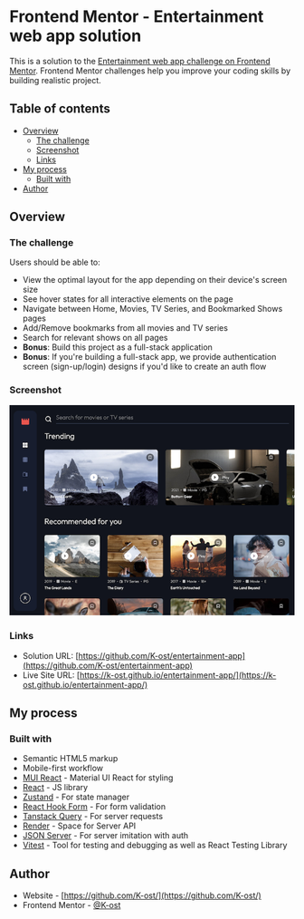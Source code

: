 # Frontend Mentor - Entertainment web app solution

This is a solution to the [Entertainment web app challenge on Frontend Mentor](https://www.frontendmentor.io/challenges/entertainment-web-app-J-UhgAW1X). Frontend Mentor challenges help you improve your coding skills by building realistic project.

## Table of contents

- [Overview](#overview)
  - [The challenge](#the-challenge)
  - [Screenshot](#screenshot)
  - [Links](#links)
- [My process](#my-process)
  - [Built with](#built-with)
- [Author](#author)

## Overview

### The challenge

Users should be able to:

- View the optimal layout for the app depending on their device's screen size
- See hover states for all interactive elements on the page
- Navigate between Home, Movies, TV Series, and Bookmarked Shows pages
- Add/Remove bookmarks from all movies and TV series
- Search for relevant shows on all pages
- **Bonus**: Build this project as a full-stack application
- **Bonus**: If you're building a full-stack app, we provide authentication screen (sign-up/login) designs if you'd like to create an auth flow

### Screenshot

![](./screenshot.jpg)

### Links

- Solution URL: [https://github.com/K-ost/entertainment-app](https://github.com/K-ost/entertainment-app)
- Live Site URL: [https://k-ost.github.io/entertainment-app/](https://k-ost.github.io/entertainment-app/)

## My process

### Built with

- Semantic HTML5 markup
- Mobile-first workflow
- [MUI React](https://mui.com/) - Material UI React for styling
- [React](https://reactjs.org/) - JS library
- [Zustand](https://zustand-demo.pmnd.rs/) - For state manager
- [React Hook Form](https://react-hook-form.com/) - For form validation
- [Tanstack Query](https://tanstack.com/query/latest) - For server requests
- [Render](https://render.com/) - Space for Server API
- [JSON Server](https://www.npmjs.com/package/json-server) - For server imitation with auth
- [Vitest](https://vitest.dev/) - Tool for testing and debugging as well as React Testing Library

## Author

- Website - [https://github.com/K-ost/](https://github.com/K-ost/)
- Frontend Mentor - [@K-ost](https://www.frontendmentor.io/profile/K-ost)
